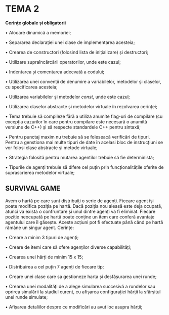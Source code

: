 ﻿
# TEMA 2

**Cerințe globale și obligatorii**

•	Alocare dinamică a memoriei;

•	Separarea declarației unei clase de implementarea acesteia;

•	Crearea de constructori (folosind lista de inițializare) și destructori;

•	Utilizare supraîncărcării operatorilor, unde este cazul;

•	Indentarea și comentarea adecvată a codului;

•	Utilizarea unei convenții de denumire a variabilelor, metodelor și claselor, cu specificarea acesteia;

•	Utilizarea variabilelor și metodelor *const*, unde este cazul;

•	Utilizarea claselor abstracte și metodelor virtuale în rezolvarea cerinței;

•	Tema  trebuie  să  compileze  fără  a  utiliza  anumite  flag-uri  de  compilare (cu  excepția  cazurilor în  care  pentru  compilare  este  necesară  o  anumită versiune de C++) și să respecte standardele C++ pentru sintaxă;

•	Pentru punctaj maxim nu trebuie să se foleseacă verificări de tipuri.  Pentru a genstiona mai multe tipuri de date în acelasi bloc de instrucțiuni se vor folosi clase abstracte și metode virtuale;

•	Strategia folosită pentru mutarea agentilor trebuie să fie deterministă;

•	Tipurile de agenți trebuie să difere cel puțin prin funcționalitățile oferite de suprascrierea metodelor virtuale;

## SURVIVAL GAME

Avem o hartă pe care sunt distribuiți o serie de agenți.  Fiecare agent își poate modifica  poziția  pe  hartă.   Dacă  poziția  nou  aleasă  este  deja  ocupată,  atunci va  exista  o  confruntare  și  unul  dintre  agenți  va  fi  eliminat.    Fiecare  poziție neocupată pe hartă poate conține un item care conferă avantaje agentului care îl găsește.  Aceste acțiuni pot fi efectuate până când pe hartă rămâne un singur agent.  Cerințe:

•	Creare a minim 3 tipuri de agenți;

•	Creare de itemi care să ofere agenților diverse capabilități;

•	Crearea unei hărți de minim 15 x 15;

•	Distribuirea a cel puțin 7 agenți de fiecare tip;

•	Creare unei clase care sa gestioneze harta și desfășurarea unei runde;

•	Crearea  unei  modalități  de  a  alege  simularea  succesivă  a  rundelor  sau oprirea simulării la stadiul curent, cu afișarea configurației hărții la sfârșitul unei runde simulate;

•	Afișarea detaliilor despre ce modificări au avut loc asupra hărții;


